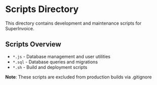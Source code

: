 # Scripts Directory

This directory contains development and maintenance scripts for SuperInvoice.

## Scripts Overview

- `*.js` - Database management and user utilities
- `*.sql` - Database queries and migrations
- `*.sh` - Build and deployment scripts

**Note**: These scripts are excluded from production builds via .gitignore